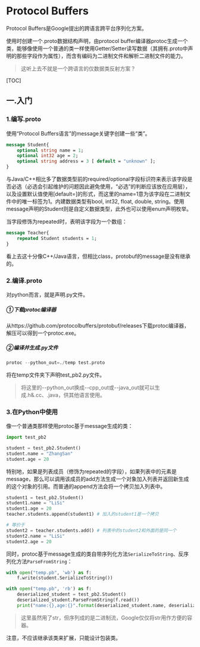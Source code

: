 # Protocol Buffers

Protocol Buffers是Google提出的跨语言跨平台序列化方案。

使用时创建一个.proto数据结构声明，由protocol buffer编译器protoc生成一个类，能够像使用一个普通的类一样使用Getter/Setter读写数据（其拥有.proto中声明的那些字段作为属性），而含有编码为二进制文件和解析二进制文件的能力。

> 这听上去不就是一个跨语言的仅数据类反射方案？

[TOC]

## 一.入门

### 1.编写.proto

使用“Protocol Buffers语言”的message关键字创建一些“类”。

```protobuf
message Student{
    optional string name = 1;
    optional int32 age = 2;
    optional string address = 3 [ default = "unknown" ];
}
```

与Java/C++相比多了数据类型前的required/optional字段标识符来表示该字段是否必选（必选会引起维护的问题因此避免使用，“必选”的判断应该放在应用层），以及设置默认值使用[default=]的形式，而这里的name=1意为该字段在二进制文件中的唯一标签为1。内建数据类型有bool, int32, float, double, string。使用message声明的Student则是自定义数据类型，此外也可以使用enum声明枚举。

当字段修饰为repeated时，表明该字段为一个数组：

```protobuf
message Teacher{
    repeated Student students = 1;
}
```

看上去这十分像C++/Java语言，但相比class，protobuf的message是没有继承的。

### 2.编译.proto

对python而言，就是声明.py文件。

##### ①下载protoc编译器

从https://github.com/protocolbuffers/protobuf/releases下载protoc编译器，解压可以得到一个protoc.exe。

##### ②编译并生成.py文件

```python
protoc --python_out=./temp test.proto
```

将在temp文件夹下声明test_pb2.py文件。

> 将这里的--python_out换成--cpp_out或--java_out就可以生成.h&.cc、.java，供其他语言使用。

### 3.在Python中使用

像一个普通类那样使用protoc基于message生成的类：

```python
import test_pb2

student = test_pb2.Student()
student.name = "ZhangSan"
student.age = 20
```

特别地，如果是列表成员（修饰为repeated的字段），如果列表中的元素是message，那么可以调用该成员的add方法生成一个对象加入列表并返回新生成的这个对象的引用。而普通的append方法会将一个拷贝加入列表中。

```python
student1 = test_pb2.Student()
student1.name = "LiSi"
student1.age = 20
teacher.students.append(student1) # 加入的student1是一个拷贝

# 等价于
student2 = teacher.students.add() # 列表中的student2和外面的是同一个
student2.name = "LiSi"
student2.age = 20
```

同时，protoc基于message生成的类自带序列化方法`SerializeToString`、反序列化方法`ParseFromString`：

```python
with open("temp.pb", 'wb') as f:
    f.write(student.SerializeToString())

with open("temp.pb", 'rb') as f:
    deserialized_student = test_pb2.Student()
    deserialized_student.ParseFromString(f.read())
    print("name:{},age:{}".format(deserialized_student.name, deserialized_student.age))
```

> 这里虽然用了str，但序列成的是二进制流，Google仅仅将str用作方便的容器。

注意，不应该继承该类来扩展，只能设计包装类。

